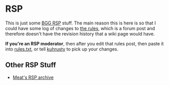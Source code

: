 # RSP

This is just some [BGG RSP](https://www.boardgamegeek.com/guild/3770) stuff.
The main reason this is here is so that I could have some log of changes to
[the rules](https://www.boardgamegeek.com/thread/2447516), which is a forum
post and therefore doesn't have the revision history that a wiki page would
have.

**If you're an RSP moderator**, then after you edit that rules post, then
paste it into [rules.txt](rules.txt), or tell
[kuhrusty](https://www.boardgamegeek.com/user/kuhrusty) to pick up your
changes.


## Other RSP Stuff

* [Meat's RSP archive](https://www.boardgamegeek.com/thread/2443018)
